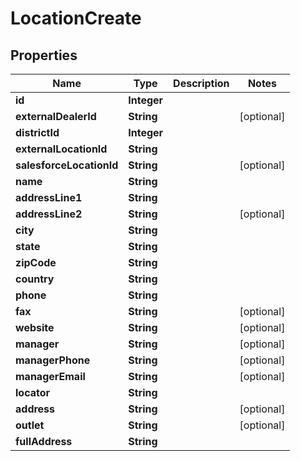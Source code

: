 # LocationCreate

## Properties
Name | Type | Description | Notes
------------ | ------------- | ------------- | -------------
**id** | **Integer** |  | 
**externalDealerId** | **String** |  |  [optional]
**districtId** | **Integer** |  | 
**externalLocationId** | **String** |  | 
**salesforceLocationId** | **String** |  |  [optional]
**name** | **String** |  | 
**addressLine1** | **String** |  | 
**addressLine2** | **String** |  |  [optional]
**city** | **String** |  | 
**state** | **String** |  | 
**zipCode** | **String** |  | 
**country** | **String** |  | 
**phone** | **String** |  | 
**fax** | **String** |  |  [optional]
**website** | **String** |  |  [optional]
**manager** | **String** |  |  [optional]
**managerPhone** | **String** |  |  [optional]
**managerEmail** | **String** |  |  [optional]
**locator** | **String** |  | 
**address** | **String** |  |  [optional]
**outlet** | **String** |  |  [optional]
**fullAddress** | **String** |  | 
